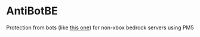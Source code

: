 # AntiBotBE
Protection from bots (like [this one](https://github.com/ipad54/BedrockEditionClient)) for non-xbox bedrock servers using PM5

